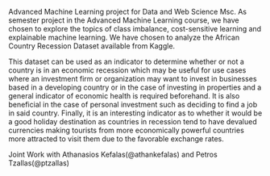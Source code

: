 Advanced Machine Learning project for Data and Web Science Msc. As semester project in the Advanced Machine Learning course, we have chosen to
explore the topics of class imbalance, cost-sensitive learning and explainable machine learning. We have chosen to analyze the African Country Recession Dataset available from Kaggle.

This dataset can be used as an indicator to determine whether or not a country is in an economic recession which may be useful for use cases where an investment firm or organization may want to invest in businesses based in a developing country or in the case of investing in properties and a general indicator of economic health is required beforehand. It is also beneficial in the case of personal investment such as deciding to find a job in said country. Finally, it is an interesting indicator as to whether it would be a good holiday destination as countries in recession tend to have devalued currencies making tourists from more economically powerful countries more attracted to visit them due to the favorable exchange rates.

Joint Work with Athanasios Kefalas(@athankefalas) and Petros Tzallas(@ptzallas)
